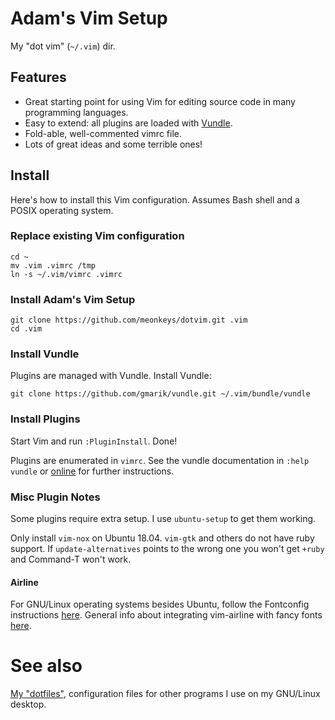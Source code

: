 # Adam's Vim Setup

My "dot vim" (`~/.vim`) dir.

## Features

* Great starting point for using Vim for editing source code in many
  programming languages.
* Easy to extend: all plugins are loaded with [Vundle](https://github.com/gmarik/Vundle.vim).
* Fold-able, well-commented vimrc file.
* Lots of great ideas and some terrible ones!

## Install

Here's how to install this Vim configuration. Assumes Bash shell and a POSIX
operating system.

### Replace existing Vim configuration

    cd ~
    mv .vim .vimrc /tmp
    ln -s ~/.vim/vimrc .vimrc

### Install Adam's Vim Setup

    git clone https://github.com/meonkeys/dotvim.git .vim
    cd .vim

### Install Vundle

Plugins are managed with Vundle. Install Vundle:

    git clone https://github.com/gmarik/vundle.git ~/.vim/bundle/vundle

### Install Plugins

Start Vim and run `:PluginInstall`. Done!

Plugins are enumerated in `vimrc`. See the vundle documentation in `:help
vundle` or [online](https://github.com/gmarik/Vundle.vim) for further
instructions.

### Misc Plugin Notes

Some plugins require extra setup. I use `ubuntu-setup` to get them working.

Only install `vim-nox` on Ubuntu 18.04. `vim-gtk` and others do not have ruby support. If `update-alternatives` points to the wrong one you won't get `+ruby` and Command-T won't work.

#### Airline

For GNU/Linux operating systems besides Ubuntu, follow the Fontconfig
instructions
[here](https://powerline.readthedocs.org/en/master/installation/linux.html#fontconfig).
General info about integrating vim-airline with fancy fonts
[here](https://github.com/bling/vim-airline#integrating-with-powerline-fonts).

# See also

[My "dotfiles"](https://gitlab.com/meonkeys/dotfiles), configuration files for
other programs I use on my GNU/Linux desktop.
